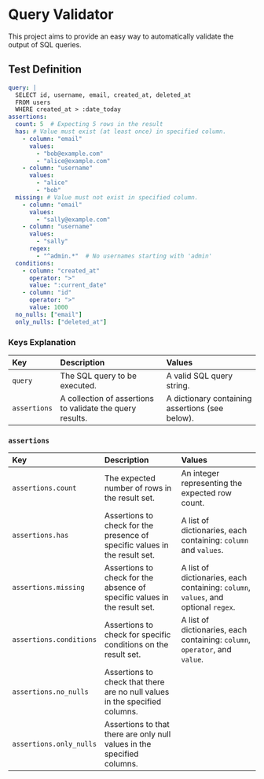 # Query Validator

This project aims to provide an easy way to automatically validate the output of SQL queries.

## Test Definition

```yaml filename="test-select-users.yaml"
query: |
  SELECT id, username, email, created_at, deleted_at
  FROM users
  WHERE created_at > :date_today
assertions:
  count: 5  # Expecting 5 rows in the result
  has: # Value must exist (at least once) in specified column.
    - column: "email"
      values: 
        - "bob@example.com"
        - "alice@example.com"
    - column: "username"
      values: 
        - "alice"
        - "bob"
  missing: # Value must not exist in specified column.
    - column: "email"
      values: 
        - "sally@example.com"
    - column: "username"
      values:
        - "sally"
      regex:
        - "^admin.*"  # No usernames starting with 'admin'
  conditions:
    - column: "created_at"
      operator: ">"
      value: ":current_date"
    - column: "id"
      operator: ">"
      value: 1000
  no_nulls: ["email"]
  only_nulls: ["deleted_at"]
```

### Keys Explanation

| Key          | Description                                               | Values                                          |
| :----------- | :-------------------------------------------------------- | :---------------------------------------------- |
| `query`      | The SQL query to be executed.                             | A valid SQL query string.                       |
| `assertions` | A collection of assertions to validate the query results. | A dictionary containing assertions (see below). |

### `assertions`

| Key                     | Description                                                  | Values                                                       |
| :---------------------- | :----------------------------------------------------------- | :----------------------------------------------------------- |
| `assertions.count`      | The expected number of rows in the result set.               | An integer representing the expected row count.              |
| `assertions.has`        | Assertions to check for the presence of specific values in the result set. | A list of dictionaries, each containing: `column` and `values`. |
| `assertions.missing`    | Assertions to check for the absence of specific values in the result set. | A list of dictionaries, each containing: `column`, `values`, and optional `regex`. |
| `assertions.conditions` | Assertions to check for specific conditions on the result set. | A list of dictionaries, each containing: `column`, `operator`, and `value`. |
| `assertions.no_nulls` | Assertions to check that there are no null values in the specified columns. |  |
| `assertions.only_nulls` | Assertions to that there are only null values in the specified columns. |  |
